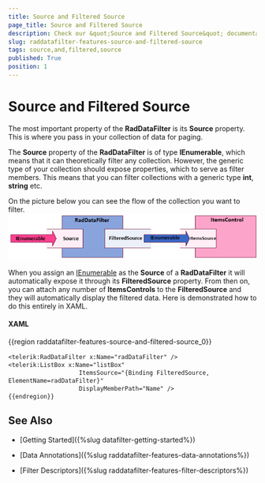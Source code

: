 ```yaml
---
title: Source and Filtered Source
page_title: Source and Filtered Source
description: Check our &quot;Source and Filtered Source&quot; documentation article for the RadDataFilter {{ site.framework_name }} control.
slug: raddatafilter-features-source-and-filtered-source
tags: source,and,filtered,source
published: True
position: 1
---
```


# Source and Filtered Source


The most important property of the __RadDataFilter__ is its __Source__ property. This is where you pass in your collection of data for paging.

The __Source__ property of the __RadDataFilter__ is of type __IEnumerable__, which means that it can theoretically filter any collection. However, the generic type of your collection should expose properties, which to serve as filter members. This means that you can filter collections with a generic type __int__, __string__ etc.

On the picture below you can see the flow of the collection you want to filter.
  ![{{ site.framework_name }} RadDataFilter Flow of Collection Filtering](images/RadDataFilter_Features_SourceAndFiltertedSource_01.png)

When you assign an [IEnumerable](http://msdn.microsoft.com/en-us/library/system.collections.ienumerable.aspx) as the __Source__ of a __RadDataFilter__ it will automatically expose it through its __FilteredSource__ property. From then on, you can attach any number of __ItemsControls__ to the __FilteredSource__ and they will automatically display the filtered data. Here is demonstrated how to do this entirely in XAML.

#### __XAML__

{{region raddatafilter-features-source-and-filtered-source_0}}

	<telerik:RadDataFilter x:Name="radDataFilter" />
	<telerik:ListBox x:Name="listBox"
	                    ItemsSource="{Binding FilteredSource, ElementName=radDataFilter}"
	                    DisplayMemberPath="Name" />
	{{endregion}}



## See Also

 * [Getting Started]({%slug datafilter-getting-started%})

 * [Data Annotations]({%slug raddatafilter-features-data-annotations%})

 * [Filter Descriptors]({%slug raddatafilter-features-filter-descriptors%})
